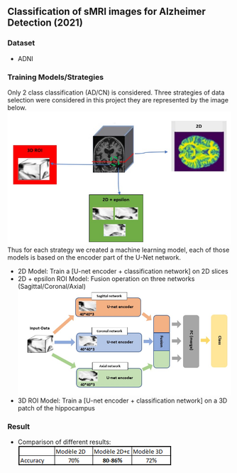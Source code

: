 ## Classification of sMRI images for Alzheimer Detection (2021)

### **Dataset**
- ADNI
### **Training Models/Strategies**
Only 2 class classification (AD/CN) is considered.
Three strategies of data selection were considered in this project they are represented by the image below.
![alt text](./images/summary.jpg)
Thus for each strategy we created a machine learning model, each of those models is based on the encoder part of the U-Net network.
 - 2D Model: Train a [U-net encoder + classification network] on 2D slices 
 - 2D + epsilon ROI Model: Fusion operation on three networks (Sagittal/Coronal/Axial) 
   ![alt text](./images/2D+epsilon.jpg)
 - 3D ROI Model: Train a [U-net encoder + classification network] on a 3D patch of the hippocampus  
### **Result**  
- Comparison of different results:
![alt text](./images/accuracy_table.png)
